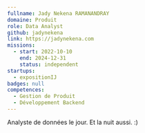 ```yaml
---
fullname: Jady Nekena RAMANANDRAY
domaine: Produit
role: Data Analyst
github: jadynekena
link: https://jadynekena.com
missions:
  - start: 2022-10-10
    end: 2024-12-31
    status: independent
startups:
  - expositionIJ
badges: null
competences:
  - Gestion de Produit
  - Développement Backend
---
```

Analyste de données le jour. Et la nuit aussi. :)
